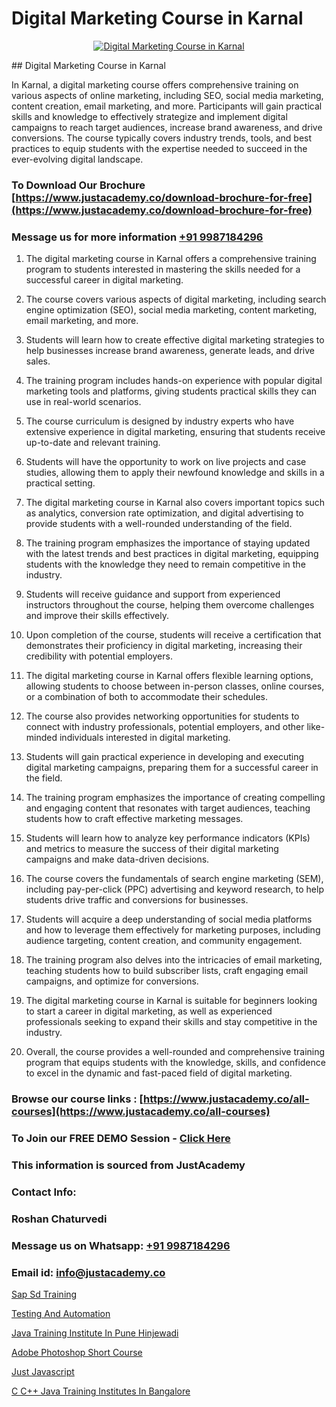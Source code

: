 # Digital Marketing Course in Karnal

<p align="center">
  <a href="https://justacademy.co/course-detail/digital-marketing">
    <img src="https://justacademy.co/storage2/course_image/1676636720_course_image.webp" alt="Digital Marketing Course in Karnal">
  </a>
</p>
## Digital Marketing Course in Karnal

In Karnal, a digital marketing course offers comprehensive training on various aspects of online marketing, including SEO, social media marketing, content creation, email marketing, and more. Participants will gain practical skills and knowledge to effectively strategize and implement digital campaigns to reach target audiences, increase brand awareness, and drive conversions. The course typically covers industry trends, tools, and best practices to equip students with the expertise needed to succeed in the ever-evolving digital landscape.
### To Download Our Brochure [https://www.justacademy.co/download-brochure-for-free](https://www.justacademy.co/download-brochure-for-free)
### Message us for more information [+91 9987184296](https://api.whatsapp.com/send?phone=919987184296)
1) The digital marketing course in Karnal offers a comprehensive training program to students interested in mastering the skills needed for a successful career in digital marketing.

2) The course covers various aspects of digital marketing, including search engine optimization (SEO), social media marketing, content marketing, email marketing, and more.

3) Students will learn how to create effective digital marketing strategies to help businesses increase brand awareness, generate leads, and drive sales.

4) The training program includes hands-on experience with popular digital marketing tools and platforms, giving students practical skills they can use in real-world scenarios.

5) The course curriculum is designed by industry experts who have extensive experience in digital marketing, ensuring that students receive up-to-date and relevant training.

6) Students will have the opportunity to work on live projects and case studies, allowing them to apply their newfound knowledge and skills in a practical setting.

7) The digital marketing course in Karnal also covers important topics such as analytics, conversion rate optimization, and digital advertising to provide students with a well-rounded understanding of the field.

8) The training program emphasizes the importance of staying updated with the latest trends and best practices in digital marketing, equipping students with the knowledge they need to remain competitive in the industry.

9) Students will receive guidance and support from experienced instructors throughout the course, helping them overcome challenges and improve their skills effectively.

10) Upon completion of the course, students will receive a certification that demonstrates their proficiency in digital marketing, increasing their credibility with potential employers.

11) The digital marketing course in Karnal offers flexible learning options, allowing students to choose between in-person classes, online courses, or a combination of both to accommodate their schedules.

12) The course also provides networking opportunities for students to connect with industry professionals, potential employers, and other like-minded individuals interested in digital marketing.

13) Students will gain practical experience in developing and executing digital marketing campaigns, preparing them for a successful career in the field.

14) The training program emphasizes the importance of creating compelling and engaging content that resonates with target audiences, teaching students how to craft effective marketing messages.

15) Students will learn how to analyze key performance indicators (KPIs) and metrics to measure the success of their digital marketing campaigns and make data-driven decisions.

16) The course covers the fundamentals of search engine marketing (SEM), including pay-per-click (PPC) advertising and keyword research, to help students drive traffic and conversions for businesses.

17) Students will acquire a deep understanding of social media platforms and how to leverage them effectively for marketing purposes, including audience targeting, content creation, and community engagement.

18) The training program also delves into the intricacies of email marketing, teaching students how to build subscriber lists, craft engaging email campaigns, and optimize for conversions.

19) The digital marketing course in Karnal is suitable for beginners looking to start a career in digital marketing, as well as experienced professionals seeking to expand their skills and stay competitive in the industry.

20) Overall, the course provides a well-rounded and comprehensive training program that equips students with the knowledge, skills, and confidence to excel in the dynamic and fast-paced field of digital marketing.

### Browse our course links : [https://www.justacademy.co/all-courses](https://www.justacademy.co/all-courses) 
### To Join our FREE DEMO Session - [Click Here](https://www.justacademy.co/register-for-course-demo)


### This information is sourced from JustAcademy
### Contact Info:
### Roshan Chaturvedi
### Message us on Whatsapp: [+91 9987184296](https://api.whatsapp.com/send?phone=919987184296)
### Email id: [info@justacademy.co](mailto:info@justacademy.co)
                
[Sap Sd Training](https://www.linkedin.com/pulse/sap-sd-training-justacademy-beangaluru-plu2c?trackingId=B9BsPNckO%2BkQzuOC7z2dAw%3D%3D&lipi=urn%3Ali%3Apage%3Ad_flagship3_company_admin%3BBUakVGECTzaHeYDngAD9NQ%3D%3D)

[Testing And Automation](https://www.linkedin.com/pulse/testing-automation-justacademy-bay-area-agqde?trackingId=u2YFRynvkFmURGqwx51WnA%3D%3D&lipi=urn%3Ali%3Apage%3Ad_flagship3_company_admin%3BHwi3ScwdQ6uj9eEjcHUcxQ%3D%3D)

[Java Training Institute In Pune Hinjewadi](https://medium.com/@mahi3106/java-training-institute-in-pune-hinjewadi-9d08412df303)

[Adobe Photoshop Short Course](https://medium.com/@ranepooja/adobe-photoshop-short-course-b5fc593361cb)

[Just Javascript](https://justacademyin.github.io/justacademy/just-javascript)

[C C++ Java Training Institutes In Bangalore](https://justacademyin.github.io/justacademy/c-c++-java-training-institutes-in-bangalore)

